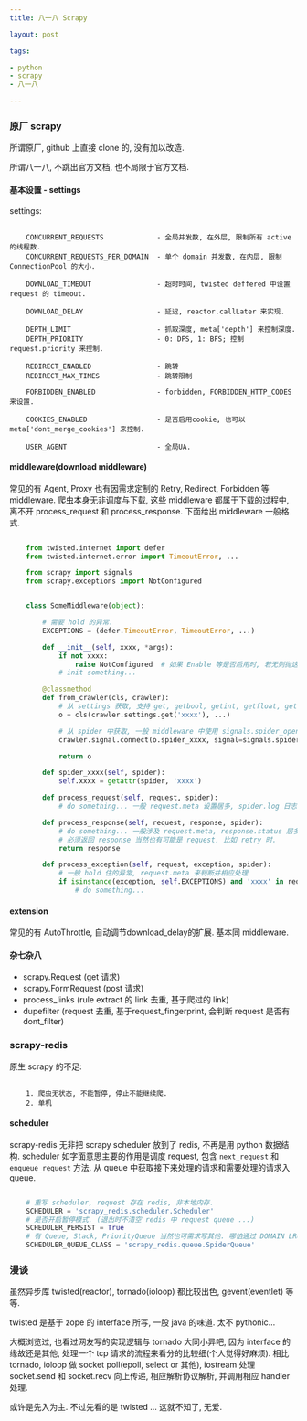 ```yaml
---
title: 八一八 Scrapy

layout: post

tags:

- python
- scrapy
- 八一八

---
```


### 原厂 scrapy

所谓原厂, github 上直接 clone 的, 没有加以改造.

所谓八一八, 不跳出官方文档, 也不局限于官方文档.

#### 基本设置 - settings

settings:

```nohighlight

    CONCURRENT_REQUESTS             - 全局并发数, 在外层, 限制所有 active 的线程数.
    CONCURRENT_REQUESTS_PER_DOMAIN  - 单个 domain 并发数, 在内层, 限制 ConnectionPool 的大小.

    DOWNLOAD_TIMEOUT                - 超时时间, twisted deffered 中设置 request 的 timeout.

    DOWNLOAD_DELAY                  - 延迟, reactor.callLater 来实现.

    DEPTH_LIMIT                     - 抓取深度, meta['depth'] 来控制深度.
    DEPTH_PRIORITY                  - 0: DFS, 1: BFS; 控制 request.priority 来控制.

    REDIRECT_ENABLED                - 跳转
    REDIRECT_MAX_TIMES              - 跳转限制

    FORBIDDEN_ENABLED               - forbidden, FORBIDDEN_HTTP_CODES 来设置.

    COOKIES_ENABLED                 - 是否启用cookie, 也可以 meta['dont_merge_cookies'] 来控制.

    USER_AGENT                      - 全局UA.

```

#### middleware(download middleware)

常见的有 Agent, Proxy 也有因需求定制的 Retry, Redirect, Forbidden 等 middleware. 爬虫本身无非调度与下载, 这些 middleware 都属于下载的过程中, 离不开 process_request 和 process_response. 下面给出 middleware 一般格式.

```python

    from twisted.internet import defer
    from twisted.internet.error import TimeoutError, ...

    from scrapy import signals
    from scrapy.exceptions import NotConfigured


    class SomeMiddleware(object):

        # 需要 hold 的异常.
        EXCEPTIONS = (defer.TimeoutError, TimeoutError, ...)

        def __init__(self, xxxx, *args):
            if not xxxx:
                raise NotConfigured  # 如果 Enable 等是否启用时, 若无则抛这个异常.
            # init something...

        @classmethod
        def from_crawler(cls, crawler):
            # 从 settings 获取, 支持 get, getbool, getint, getfloat, getlist.
            o = cls(crawler.settings.get('xxxx'), ...)

            # 从 spider 中获取, 一般 middleware 中使用 signals.spider_opened.
            crawler.signal.connect(o.spider_xxxx, signal=signals.spider_xxxx)

            return o

        def spider_xxxx(self, spider):
            self.xxxx = getattr(spider, 'xxxx')

        def process_request(self, request, spider):
            # do something... 一般 request.meta 设置居多, spider.log 日志记录.

        def process_response(self, request, response, spider):
            # do something... 一般涉及 request.meta, response.status 居多.
            # 必须返回 response 当然也有可能是 request, 比如 retry 时.
            return response

        def process_exception(self, request, exception, spider):
            # 一般 hold 住的异常, request.meta 来判断并相应处理
            if isinstance(exception, self.EXCEPTIONS) and 'xxxx' in request.meta:
                # do something...

```

#### extension

常见的有 AutoThrottle, 自动调节download_delay的扩展. 基本同 middleware.

#### 杂七杂八

* scrapy.Request (get 请求)
* scrapy.FormRequest (post 请求)
* process_links (rule extract 的 link 去重, 基于爬过的 link)
* dupefilter (request 去重, 基于request_fingerprint, 会判断 request 是否有 dont_filter)

### scrapy-redis

原生 scrapy 的不足:

```nohighlight

    1. 爬虫无状态, 不能暂停, 停止不能继续爬.
    2. 单机

```

#### scheduler

scrapy-redis 无非把 scrapy scheduler 放到了 redis, 不再是用 python 数据结构. scheduler 如字面意思主要的作用是调度 request, 包含 `next_request` 和 `enqueue_request` 方法. 从 queue 中获取接下来处理的请求和需要处理的请求入 queue.

```python

    # 重写 scheduler, request 存在 redis, 非本地内存.
    SCHEDULER = 'scrapy_redis.scheduler.Scheduler'
    # 是否开启暂停模式. (退出时不清空 redis 中 request queue ...)
    SCHEDULER_PERSIST = True
    # 有 Queue, Stack, PriorityQueue 当然也可需求写其他. 哪怕通过 DOMAIN LRU 的, 理论上未尝不可.
    SCHEDULER_QUEUE_CLASS = 'scrapy_redis.queue.SpiderQueue'

```

### 漫谈

虽然异步库 twisted(reactor), tornado(ioloop) 都比较出色, gevent(eventlet) 等等.

twisted 是基于 zope 的 interface 所写, 一股 java 的味道. 太不 pythonic...

大概浏览过, 也看过网友写的实现逻辑与 tornado 大同小异吧, 因为 interface 的缘故还是其他, 处理一个 tcp 请求的流程来看分的比较细(个人觉得好麻烦). 相比 tornado, ioloop 做 socket poll(epoll, select or 其他), iostream 处理 socket.send 和 socket.recv 向上传递, 相应解析协议解析, 并调用相应 handler 处理.

或许是先入为主. 不过先看的是 twisted ... 这就不知了, 无爱.
